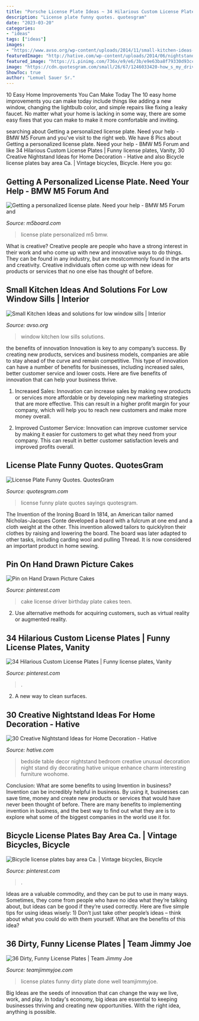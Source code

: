 ```yaml
---
title: "Porsche License Plate Ideas ~ 34 Hilarious Custom License Plates"
description: "License plate funny quotes. quotesgram"
date: "2023-03-20"
categories:
- "ideas"
tags: ["ideas"]
images:
- "https://www.avso.org/wp-content/uploads/2014/11/small-kitchen-ideas-and-solutions-for-low-window-sills-1415185563.jpg"
featuredImage: "http://hative.com/wp-content/uploads/2014/06/nightstand-ideas/15-night-stand-ideas.jpg"
featured_image: "https://i.pinimg.com/736x/e9/e6/3b/e9e63ba8f79330d93ccc05382a1301a0.jpg"
image: "https://cdn.quotesgram.com/small/26/67/1246033420-how_s_my_driving_540.jpg"
ShowToc: true
author: "Lemuel Sauer Sr."
---
```



10 Easy Home Improvements You Can Make Today
The 10 easy home improvements you can make today include things like adding a new window, changing the lightbulb color, and simple repairs like fixing a leaky faucet. No matter what your home is lacking in some way, there are some easy fixes that you can make to make it more comfortable and inviting.

	

		
searching about Getting a personalized license plate. Need your help - BMW M5 Forum and you've visit to the right web. We have 8 Pics about Getting a personalized license plate. Need your help - BMW M5 Forum and like 34 Hilarious Custom License Plates | Funny license plates, Vanity, 30 Creative Nightstand Ideas for Home Decoration - Hative and also Bicycle license plates bay area Ca. | Vintage bicycles, Bicycle. Here you go:
		
    
## Getting A Personalized License Plate. Need Your Help - BMW M5 Forum And

<img loading=lazy src="http://www.pbase.com/kam1996/image/131972557.jpg" onerror="this.onerror=null;this.src='https://tse2.mm.bing.net/th?id=OIP.s8vMDEOV8FTkA8TYiS9COwHaE-&amp;pid=15.1';" alt="Getting a personalized license plate. Need your help - BMW M5 Forum and">

_Source: m5board.com_

>license plate personalized m5 bmw. 

	

What is creative?
Creative people are people who have a strong interest in their work and who come up with new and innovative ways to do things. They can be found in any industry, but are mostcommonly found in the arts and creativity. Creative individuals often come up with new ideas for products or services that no one else has thought of before.

    
## Small Kitchen Ideas And Solutions For Low Window Sills | Interior

<img loading=lazy src="https://www.avso.org/wp-content/uploads/2014/11/small-kitchen-ideas-and-solutions-for-low-window-sills-1415185563.jpg" onerror="this.onerror=null;this.src='https://tse4.mm.bing.net/th?id=OIP.6NvtAd6lK-ahotH2CBkRvwHaJy&amp;pid=15.1';" alt="Small Kitchen Ideas and solutions for low window sills | Interior">

_Source: avso.org_

>window kitchen low sills solutions. 

	

the benefits of innovation
Innovation is key to any company’s success. By creating new products, services and business models, companies are able to stay ahead of the curve and remain competitive. This type of innovation can have a number of benefits for businesses, including increased sales, better customer service and lower costs. Here are five benefits of innovation that can help your business thrive.
1. Increased Sales: Innovation can increase sales by making new products or services more affordable or by developing new marketing strategies that are more effective. This can result in a higher profit margin for your company, which will help you to reach new customers and make more money overall.

2. Improved Customer Service: Innovation can improve customer service by making it easier for customers to get what they need from your company. This can result in better customer satisfaction levels and improved profits overall.


    
## License Plate Funny Quotes. QuotesGram

<img loading=lazy src="https://cdn.quotesgram.com/small/26/67/1246033420-how_s_my_driving_540.jpg" onerror="this.onerror=null;this.src='https://tse3.mm.bing.net/th?id=OIP.9bQI1yUK3fEHAKACPezP6gAAAA&amp;pid=15.1';" alt="License Plate Funny Quotes. QuotesGram">

_Source: quotesgram.com_

>license funny plate quotes sayings quotesgram. 

	

The Invention of the Ironing Board
In 1814, an American tailor named Nicholas-Jacques Conte developed a board with a fulcrum at one end and a cloth weight at the other. This invention allowed tailors to quicklyIron their clothes by raising and lowering the board. The board was later adapted to other tasks, including carding wool and pulling Thread. It is now considered an important product in home sewing.

    
## Pin On Hand Drawn Picture Cakes

<img loading=lazy src="https://i.pinimg.com/736x/92/4a/ba/924aba96b782d39cd88b858af7dfa730.jpg" onerror="this.onerror=null;this.src='https://tse1.mm.bing.net/th?id=OIP.ouN9CrW1eZqIE5J9HV1cRQHaFe&amp;pid=15.1';" alt="Pin on Hand Drawn Picture Cakes">

_Source: pinterest.com_

>cake license driver birthday plate cakes teen. 

	

2. Use alternative methods for acquiring customers, such as virtual reality or augmented reality.

    
## 34 Hilarious Custom License Plates | Funny License Plates, Vanity

<img loading=lazy src="https://i.pinimg.com/736x/98/4e/24/984e24555e7e62672b5b357f5b5b626a--personalized-plates-funny-license-plates.jpg" onerror="this.onerror=null;this.src='https://tse2.mm.bing.net/th?id=OIP.PomN3T1TliTJcf8Bx3rjKAD6D6&amp;pid=15.1';" alt="34 Hilarious Custom License Plates | Funny license plates, Vanity">

_Source: pinterest.com_

>. 

	

2. A new way to clean surfaces.

    
## 30 Creative Nightstand Ideas For Home Decoration - Hative

<img loading=lazy src="http://hative.com/wp-content/uploads/2014/06/nightstand-ideas/15-night-stand-ideas.jpg" onerror="this.onerror=null;this.src='https://tse1.mm.bing.net/th?id=OIP.sadpRHro8Q_scDMErWC1GAHaJs&amp;pid=15.1';" alt="30 Creative Nightstand Ideas for Home Decoration - Hative">

_Source: hative.com_

>bedside table decor nightstand bedroom creative unusual decoration night stand diy decorating hative unique enhance charm interesting furniture woohome. 

	

Conclusion: What are some benefits to using Invention in business?
Invention can be incredibly helpful in business. By using it, businesses can save time, money and create new products or services that would have never been thought of before. There are many benefits to implementing invention in business, and the best way to find out what they are is to explore what some of the biggest companies in the world use it for.

    
## Bicycle License Plates Bay Area Ca. | Vintage Bicycles, Bicycle

<img loading=lazy src="https://i.pinimg.com/736x/e9/e6/3b/e9e63ba8f79330d93ccc05382a1301a0.jpg" onerror="this.onerror=null;this.src='https://tse1.mm.bing.net/th?id=OIP.wPqEF_7hTDZ6i0zoiBV4owHaJ3&amp;pid=15.1';" alt="Bicycle license plates bay area Ca. | Vintage bicycles, Bicycle">

_Source: pinterest.com_

>. 

	

Ideas are a valuable commodity, and they can be put to use in many ways. Sometimes, they come from people who have no idea what they’re talking about, but ideas can be good if they’re used correctly. Here are five simple tips for using ideas wisely: 1) Don’t just take other people’s ideas – think about what you could do with them yourself. What are the benefits of this idea?

    
## 36 Dirty, Funny License Plates | Team Jimmy Joe

<img loading=lazy src="https://i0.wp.com/www.teamjimmyjoe.com/wp-content/uploads/2014/09/boobies-funny-license-plates.jpg?resize=550%2C398" onerror="this.onerror=null;this.src='https://tse4.mm.bing.net/th?id=OIP.QUDwH6tj1Wl4recyTxtnTQHaFX&amp;pid=15.1';" alt="36 Dirty, Funny License Plates | Team Jimmy Joe">

_Source: teamjimmyjoe.com_

>license plates funny dirty plate done well teamjimmyjoe. 

	

Big Ideas are the seeds of innovation that can change the way we live, work, and play. In today's economy, big ideas are essential to keeping businesses thriving and creating new opportunities. With the right idea, anything is possible.

